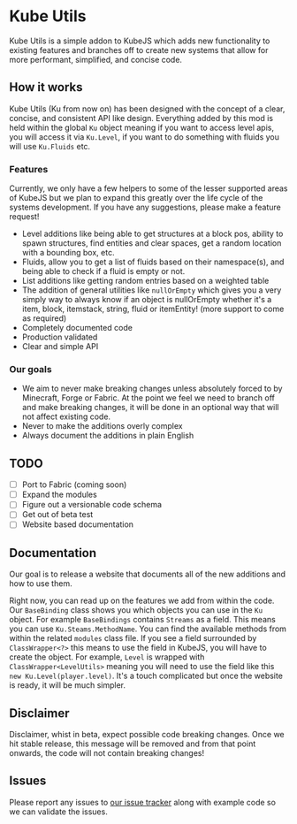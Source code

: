 # Kube Utils

Kube Utils is a simple addon to KubeJS which adds new functionality to existing features and branches off to create new systems that allow for more performant, simplified, and concise code.

## How it works

Kube Utils (Ku from now on) has been designed with the concept of a clear, concise, and consistent API like design. Everything added by this mod is held within the global `Ku` object meaning if you want to access level apis, you will access it via `Ku.Level`, if you want to do something with fluids you will use `Ku.Fluids` etc.

### Features

Currently, we only have a few helpers to some of the lesser supported areas of KubeJS but we plan to expand this greatly over the life cycle of the systems development. If you have any suggestions, please make a feature request!

- Level additions like being able to get structures at a block pos, ability to spawn structures, find entities and clear spaces, get a random location with a bounding box, etc.
- Fluids, allow you to get a list of fluids based on their namespace(s), and being able to check if a fluid is empty or not.
- List additions like getting random entries based on a weighted table
- The addition of general utilities like `nullOrEmpty` which gives you a very simply way to always know if an object is nullOrEmpty whether it's a item, block, itemstack, string, fluid or itemEntity! (more support to come as required) 
- Completely documented code
- Production validated
- Clear and simple API

### Our goals

- We aim to never make breaking changes unless absolutely forced to by Minecraft, Forge or Fabric. At the point we feel we need to branch off and make breaking changes, it will be done in an optional way that will not affect existing code.
- Never to make the additions overly complex
- Always document the additions in plain English

## TODO 

- [ ] Port to Fabric (coming soon)
- [ ] Expand the modules
- [ ] Figure out a versionable code schema
- [ ] Get out of beta test
- [ ] Website based documentation

## Documentation

Our goal is to release a website that documents all of the new additions and how to use them. 

Right now, you can read up on the features we add from within the code. Our `BaseBinding` class shows you which objects you can use in the `Ku` object. For example `BaseBindings` contains `Streams` as a field. This means you can use `Ku.Steams.MethodName`. You can find the available methods from within the related `modules` class file. If you see a field surrounded by `ClassWrapper<?>` this means to use the field in KubeJS, you will have to create the object. For example, `Level` is wrapped with `ClassWrapper<LevelUtils>` meaning you will need to use the field like this `new Ku.Level(player.level)`. It's a touch complicated but once the website is ready, it will be much simpler.

## Disclaimer

Disclaimer, whist in beta, expect possible code breaking changes. Once we hit stable release, this message will be removed and from that point onwards, the code will not contain breaking changes!

## Issues

Please report any issues to [our issue tracker](https://github.com/ErrorMikey/KubeUtils/issues) along with example code so we can validate the issues.
